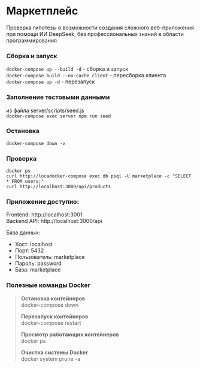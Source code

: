 # Маркетплейс
Проверка гипотезы о возможности создания сложного веб-приложения при помощи ИИ DeepSeek, без профессиональных знаний в области программирования


### Сборка и запуск
 `docker-compose up --build -d` - сборка и запуск\
`docker-compose build --no-cache client` - пересборка клиента\
 `docker-compose up -d` - перезапуск

### Заполнение тестовыми данными
из файла server/scripts/seed.js \
`docker-compose exec server npm run seed`

### Остановка
 `docker-compose down -v`

### Проверка
 `docker ps`\
 `curl http://locadocker-compose exec db psql -U marketplace -c "SELECT * FROM users;"`\
 `curl http://localhost:3000/api/products`

### Приложение доступно:
 Frontend: http://localhost:3001 \
 Backend API: http://localhost:3000/api 

 База данных:
- Хост: localhost
- Порт: 5432
- Пользователь: marketplace
- Пароль: password
- База: marketplace

### Полезные команды Docker
>**Остановка контейнеров**\
docker-compose down
>
>**Перезапуск контейнеров**\
docker-compose restart
>
>**Просмотр работающих контейнеров**\
>docker ps
>
>**Очистка системы Docker**\
>docker system prune -a